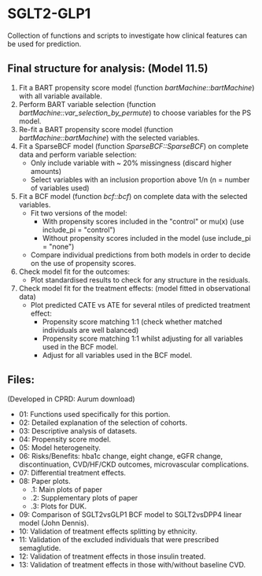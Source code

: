 # SGLT2-GLP1
Collection of functions and scripts to investigate how clinical features can be used for prediction.

## Final structure for analysis: (Model 11.5)

1. Fit a BART propensity score model (function _bartMachine::bartMachine_) with all variable available.
2. Perform BART variable selection (function _bartMachine::var_selection_by_permute_) to choose variables for the PS model.
3. Re-fit a BART propensity score model (function _bartMachine::bartMachine_) with the selected variables.
4. Fit a SparseBCF model (function _SparseBCF::SparseBCF_) on complete data and perform variable selection:
    - Only include variable with ~ 20% missingness (discard higher amounts)
    - Select variables with an inclusion proportion above 1/n (n = number of variables used)
5. Fit a BCF model (function _bcf::bcf_) on complete data with the selected variables.
    - Fit two versions of the model:
        - With propensity scores included in the "control" or mu(x) (use include_pi = "control")
        - Without propensity scores included in the model (use include_pi = "none")
    - Compare individual predictions from both models in order to decide on the use of propensity scores.
6. Check model fit for the outcomes:
    - Plot standardised results to check for any structure in the residuals.
7. Check model fit for the treatment effects: (model fitted in observational data)
    - Plot predicted CATE vs ATE for several ntiles of predicted treatment effect:
        - Propensity score matching 1:1 (check whether matched individuals are well balanced)
        - Propensity score matching 1:1 whilst adjusting for all variables used in the BCF model.
        - Adjust for all variables used in the BCF model.



Files:
---
(Developed in CPRD: Aurum download)


- 01: Functions used specifically for this portion.
- 02: Detailed explanation of the selection of cohorts.
- 03: Descriptive analysis of datasets.
- 04: Propensity score model.
- 05: Model heterogeneity.
- 06: Risks/Benefits: hba1c change, eight change, eGFR change, discontinuation, CVD/HF/CKD outcomes, microvascular complications.
- 07: Differential treatment effects.
- 08: Paper plots.
    - .1: Main plots of paper
    - .2: Supplementary plots of paper
    - .3: Plots for DUK.
- 09: Comparison of SGLT2vsGLP1 BCF model to SGLT2vsDPP4 linear model (John Dennis).
- 10: Validation of treatment effects splitting by ethnicity.
- 11: Validation of the excluded individuals that were prescribed semaglutide.
- 12: Validation of treatment effects in those insulin treated.
- 13: Validation of treatment effects in those with/without baseline CVD.


    

